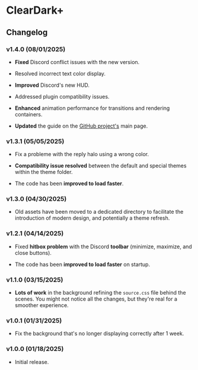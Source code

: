 # ClearDark+

## Changelog

### v1.4.0 (08/01/2025)

* **Fixed** Discord conflict issues with the new version.

* Resolved incorrect text color display.

* **Improved** Discord's new HUD.

* Addressed plugin compatibility issues.

* **Enhanced** animation performance for transitions and rendering containers.

* **Updated** the guide on the [GitHub project's](https://fo-lighty.github.io/ClearDark-Plus) main page.

### v1.3.1 (05/05/2025)

* Fix a probleme with the reply halo using a wrong color.

* **Compatibility issue resolved** between the default and special themes within the theme folder.

* The code has been **improved to load faster**.

### v1.3.0 (04/30/2025)

* Old assets have been moved to a dedicated directory to facilitate the introduction of modern design, and potentially a theme refresh.

### v1.2.1 (04/14/2025)

* Fixed **hitbox problem** with the Discord **toolbar** (minimize, maximize, and close buttons).

* The code has been **improved to load faster** on startup.

### v1.1.0 (03/15/2025)
* **Lots of work** in the background refining the `source.css` file behind the scenes. You might not notice all the changes, but they're real for a smoother experience.

### v1.0.1 (01/31/2025)
* Fix the background that's no longer displaying correctly after 1 week.

### v1.0.0 (01/18/2025)
* Initial release.

